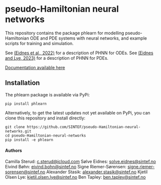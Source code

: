 # pseudo-Hamiltonian neural networks

This repository contains the package phlearn for modelling pseudo-Hamiltonian ODE and PDE systems with neural networks, and example scripts for training and simulation.

See [(Eidnes et al., 2022)](https://arxiv.org/pdf/2206.02660.pdf) for a description of PHNN for ODEs.
See [(Eidnes and Lye, 2023)](https://arxiv.org/pdf/2304.14374.pdf) for a description of PHNN for PDEs.

[Documentation available here](https://pseudo-Hamiltonian-neural-networks.readthedocs.io/en/latest/)

## Installation

The phlearn package is available via PyPi:

```
pip install phlearn
```


Alternatively, to get the latest updates not yet available on PyPi, you can clone this repository and install directly:

```
git clone https://github.com/SINTEF/pseudo-Hamiltonian-neural-networks.git
cd pseudo-Hamiltonian-neural-networks
pip install -e phlearn
```


#### Authors
Camilla Sterud: c.sterud@icloud.com
Sølve Eidnes: solve.eidnes@sintef.no
Eivind Bøhn: eivind.bohn@sintef.no
Signe Riemer-Sørensen: signe.riemer-sorensen@sintef.no
Alexander Stasik: alexander.stasik@sintef.no
Kjetil Olsen Lye: kjetil.olsen.lye@sintef.no
Ben Tapley: ben.tapley@sintef.no
